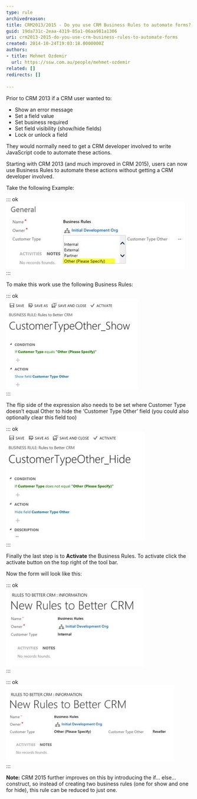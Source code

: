 ```yaml
---
type: rule
archivedreason: 
title: CRM2013/2015 - Do you use CRM Business Rules to automate forms?
guid: 19da731c-2eaa-4319-85a1-06aa981a1306
uri: crm2013-2015-do-you-use-crm-business-rules-to-automate-forms
created: 2014-10-24T19:03:18.0000000Z
authors:
- title: Mehmet Ozdemir
  url: https://ssw.com.au/people/mehmet-ozdemir
related: []
redirects: []

---
```


Prior to CRM 2013 if a CRM user wanted to:

* Show an error message
* Set a field value
* Set business required
* Set field visibility (show/hide fields)
* Lock or unlock a field


They would normally need to get a CRM developer involved to write JavaScript code to automate these actions.

Starting with CRM 2013 (and much improved in CRM 2015), users can now use Business Rules to automate these actions without getting a CRM developer involved.

<!--endintro-->

Take the following Example:


::: ok  
![Figure: ‘Customer Type Other’ should be hidden and only displayed when Other is selected](crm-automated-forms-1.png)  
:::

To make this work use the following Business Rules:


::: ok  
![Figure: Show the ‘Customer Type Other’ field when Customer Type equals Other](crm-automated-forms-2.png)  
:::

The flip side of the expression also needs to be set where Customer Type doesn’t equal Other to hide the ‘Customer Type Other’ field (you could also optionally clear this field too)


::: ok  
![Figure: Hide the ‘Customer Type Other’ field when Customer Type doesn’t equal Other](crm-automated-forms-3.png)  
:::

Finally the last step is to      **Activate** the Business Rules. To activate click the activate button on the top right of the tool bar.

Now the form will look like this:


::: ok  
![Figure: Great. Now ‘Customer Type Other’ is hidden](crm-automated-forms-4.png)  
:::


::: ok  
![Figure: And on the other side ‘Customer Type Other’ is visible](crm-automated-forms-5.png)  
:::

**Note:** CRM 2015 further improves on this by introducing the if… else… construct, so instead of creating two business rules (one for show and one for hide), this rule can be reduced to just one.
